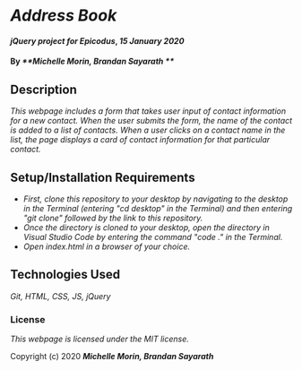 # _Address Book_

#### _jQuery project for Epicodus_, _15 January 2020_

#### By _**Michelle Morin, Brandan Sayarath **_

## Description

_This webpage includes a form that takes user input of contact information for a new contact. When the user submits the form, the name of the contact is added to a list of contacts. When a user clicks on a contact name in the list, the page displays a card of contact information for that particular contact._

## Setup/Installation Requirements

* _First, clone this repository to your desktop by navigating to the desktop in the Terminal (entering "cd desktop" in the Terminal) and then entering "git clone" followed by the link to this repository._
* _Once the directory is cloned to your desktop, open the directory in Visual Studio Code by entering the command "code ." in the Terminal._
* _Open index.html in a browser of your choice._

## Technologies Used

_Git, HTML, CSS, JS, jQuery_

### License

*This webpage is licensed under the MIT license.*

Copyright (c) 2020 **_Michelle Morin, Brandan Sayarath_**
